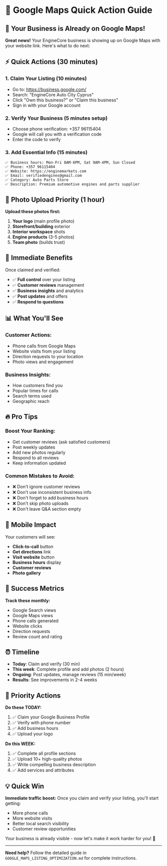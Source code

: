 # 🚀 Google Maps Quick Action Guide

## 🎯 Your Business is Already on Google Maps!

**Great news!** Your EngineCore business is showing up on Google Maps with your website link. Here's what to do next:

## ⚡ Quick Actions (30 minutes)

### 1. **Claim Your Listing** (10 minutes)
- Go to: https://business.google.com/
- Search: "EngineCore Auto City Cyprus"
- Click "Own this business?" or "Claim this business"
- Sign in with your Google account

### 2. **Verify Your Business** (5 minutes setup)
- Choose phone verification: +357 96115404
- Google will call you with a verification code
- Enter the code to verify

### 3. **Add Essential Info** (15 minutes)
```
✅ Business hours: Mon-Fri 8AM-6PM, Sat 9AM-4PM, Sun Closed
✅ Phone: +357 96115404
✅ Website: https://enginemarkets.com
✅ Email: verifiedengines@gmail.com
✅ Category: Auto Parts Store
✅ Description: Premium automotive engines and parts supplier
```

## 📸 Photo Upload Priority (1 hour)

**Upload these photos first:**
1. **Your logo** (main profile photo)
2. **Storefront/building** exterior
3. **Interior workspace** shots
4. **Engine products** (3-5 photos)
5. **Team photo** (builds trust)

## 🎯 Immediate Benefits

Once claimed and verified:
- ✅ **Full control** over your listing
- ✅ **Customer reviews** management
- ✅ **Business insights** and analytics
- ✅ **Post updates** and offers
- ✅ **Respond to questions**

## 📊 What You'll See

### **Customer Actions:**
- Phone calls from Google Maps
- Website visits from your listing
- Direction requests to your location
- Photo views and engagement

### **Business Insights:**
- How customers find you
- Popular times for calls
- Search terms used
- Geographic reach

## 🔥 Pro Tips

### **Boost Your Ranking:**
- Get customer reviews (ask satisfied customers)
- Post weekly updates
- Add new photos regularly
- Respond to all reviews
- Keep information updated

### **Common Mistakes to Avoid:**
- ❌ Don't ignore customer reviews
- ❌ Don't use inconsistent business info
- ❌ Don't forget to add business hours
- ❌ Don't skip photo uploads
- ❌ Don't leave Q&A section empty

## 📱 Mobile Impact

Your customers will see:
- **Click-to-call** button
- **Get directions** link
- **Visit website** button
- **Business hours** display
- **Customer reviews**
- **Photo gallery**

## 🎉 Success Metrics

**Track these monthly:**
- Google Search views
- Google Maps views
- Phone calls generated
- Website clicks
- Direction requests
- Review count and rating

## ⏰ Timeline

- **Today**: Claim and verify (30 min)
- **This week**: Complete profile and add photos (2 hours)
- **Ongoing**: Post updates, manage reviews (15 min/week)
- **Results**: See improvements in 2-4 weeks

## 🚨 Priority Actions

**Do these TODAY:**
1. ✅ Claim your Google Business Profile
2. ✅ Verify with phone number
3. ✅ Add business hours
4. ✅ Upload your logo

**Do this WEEK:**
1. ✅ Complete all profile sections
2. ✅ Upload 10+ high-quality photos
3. ✅ Write compelling business description
4. ✅ Add services and attributes

## 💡 Quick Win

**Immediate traffic boost:**
Once you claim and verify your listing, you'll start getting:
- More phone calls
- More website visits
- Better local search visibility
- Customer review opportunities

Your business is already visible - now let's make it work harder for you! 🚀

---

**Need help?** Follow the detailed guide in `GOOGLE_MAPS_LISTING_OPTIMIZATION.md` for complete instructions.
